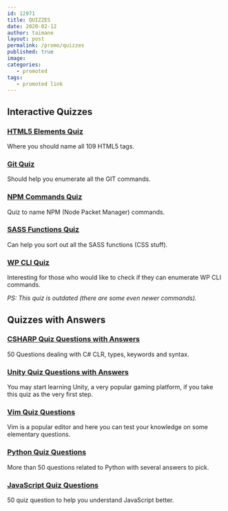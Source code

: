 ```yaml
---
id: 12971
title: QUIZZES
date: 2020-02-12
author: taimane
layout: post
permalink: /promo/quizzes
published: true
image: 
categories: 
   - promoted
tags:
   - promoted link
---
```



## Interactive Quizzes

### [HTML5 Elements Quiz](https://programming-review.com/html5quiz/) 
  
Where you should name all 109 HTML5 tags.

### [Git Quiz](https://programming-review.com/gitquiz/)

Should help you enumerate all the GIT commands.

### [NPM Commands Quiz](https://programming-review.com/npmquiz/)

Quiz to name NPM (Node Packet Manager) commands.

### [SASS Functions Quiz](https://programming-review.com/sassfunctionsquiz/)

Can help you sort out all the SASS functions (CSS stuff).

### [WP CLI Quiz](https://programming-review.com/wpcliquiz/)

Interesting for those who would like to check if they can enumerate WP CLI commands. 

*PS: This quiz is outdated (there are some even newer commands).*

## Quizzes with Answers

### [CSHARP Quiz Questions with Answers](https://programming-review.com/csharp/quiz/)

50 Questions dealing with C# CLR, types, keywords and syntax.

### [Unity Quiz Questions with Answers](https://programming-review.com/csharp/unity/)

You may start learning Unity, a very popular gaming platform, if you take this quiz as the very first step.

### [Vim Quiz Questions](https://programming-review.com/linux/vim)

Vim is a popular editor and here you can test your knowledge on some elementary questions.

### [Python Quiz Questions](https://programming-review.com/python/quiz)

More than 50 questions related to Python with several answers to pick.

### [JavaScript Quiz Questions](https://programming-review.com/javascript/quiz/)

50 quiz question to help you understand JavaScript better.